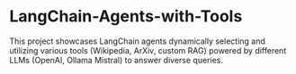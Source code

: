 # LangChain-Agents-with-Tools
This project showcases LangChain agents dynamically selecting and utilizing various tools (Wikipedia, ArXiv, custom RAG) powered by different LLMs (OpenAI, Ollama Mistral) to answer diverse queries.
